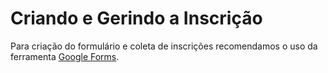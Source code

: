# Criando e Gerindo a Inscrição

Para criação do formulário e coleta de inscrições recomendamos o uso da ferramenta [Google Forms](https://www.google.com/intl/pt-BR/forms/about/).